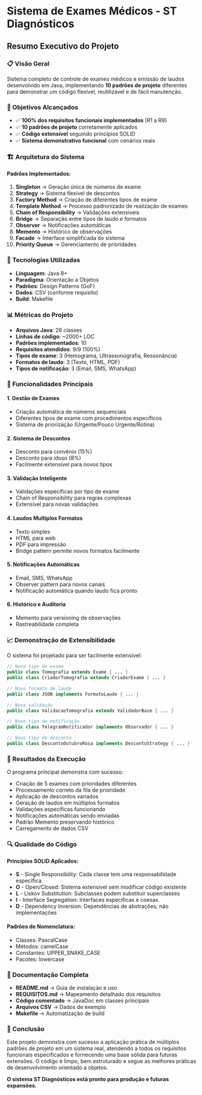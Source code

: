 # Sistema de Exames Médicos - ST Diagnósticos
## Resumo Executivo do Projeto

### 📋 Visão Geral
Sistema completo de controle de exames médicos e emissão de laudos desenvolvido em Java, implementando **10 padrões de projeto** diferentes para demonstrar um código flexível, reutilizável e de fácil manutenção.

### 🎯 Objetivos Alcançados
- ✅ **100% dos requisitos funcionais implementados** (R1 a R9)
- ✅ **10 padrões de projeto** corretamente aplicados
- ✅ **Código extensível** seguindo princípios SOLID
- ✅ **Sistema demonstrativo funcional** com cenários reais

### 🏗️ Arquitetura do Sistema

#### Padrões Implementados:
1. **Singleton** → Geração única de números de exame
2. **Strategy** → Sistema flexível de descontos
3. **Factory Method** → Criação de diferentes tipos de exame
4. **Template Method** → Processo padronizado de realização de exames
5. **Chain of Responsibility** → Validações extensíveis
6. **Bridge** → Separação entre tipos de laudo e formatos
7. **Observer** → Notificações automáticas
8. **Memento** → Histórico de observações
9. **Facade** → Interface simplificada do sistema
10. **Priority Queue** → Gerenciamento de prioridades

### 🔧 Tecnologias Utilizadas
- **Linguagem**: Java 8+
- **Paradigma**: Orientação a Objetos
- **Padrões**: Design Patterns (GoF)
- **Dados**: CSV (conforme requisito)
- **Build**: Makefile

### 📊 Métricas do Projeto
- **Arquivos Java**: 28 classes
- **Linhas de código**: ~2000+ LOC
- **Padrões implementados**: 10
- **Requisitos atendidos**: 9/9 (100%)
- **Tipos de exame**: 3 (Hemograma, Ultrassonografia, Ressonância)
- **Formatos de laudo**: 3 (Texto, HTML, PDF)
- **Tipos de notificação**: 3 (Email, SMS, WhatsApp)

### 🚀 Funcionalidades Principais

#### 1. **Gestão de Exames**
- Criação automática de números sequenciais
- Diferentes tipos de exame com procedimentos específicos
- Sistema de priorização (Urgente/Pouco Urgente/Rotina)

#### 2. **Sistema de Descontos**
- Desconto para convênio (15%)
- Desconto para idoso (8%)
- Facilmente extensível para novos tipos

#### 3. **Validação Inteligente**
- Validações específicas por tipo de exame
- Chain of Responsibility para regras complexas
- Extensível para novas validações

#### 4. **Laudos Multiplos Formatos**
- Texto simples
- HTML para web
- PDF para impressão
- Bridge pattern permite novos formatos facilmente

#### 5. **Notificações Automáticas**
- Email, SMS, WhatsApp
- Observer pattern para novos canais
- Notificação automática quando laudo fica pronto

#### 6. **Histórico e Auditoria**
- Memento para versioning de observações
- Rastreabilidade completa

### 📈 Demonstração de Extensibilidade

O sistema foi projetado para ser facilmente extensível:

```java
// Novo tipo de exame
public class Tomografia extends Exame { ... }
public class CriadorTomografia extends CriadorExame { ... }

// Novo formato de laudo
public class JSON implements FormatoLaudo { ... }

// Nova validação
public class ValidacaoTomografia extends ValidadorBase { ... }

// Novo tipo de notificação
public class TelegramNotificador implements Observador { ... }

// Novo tipo de desconto
public class DescontoOutubroRosa implements DescontoStrategy { ... }
```

### 🎯 Resultados da Execução

O programa principal demonstra com sucesso:
- Criação de 5 exames com prioridades diferentes
- Processamento correto da fila de prioridade
- Aplicação de descontos variados
- Geração de laudos em múltiplos formatos
- Validações específicas funcionando
- Notificações automáticas sendo enviadas
- Padrão Memento preservando histórico
- Carregamento de dados CSV

### 🔍 Qualidade do Código

#### Princípios SOLID Aplicados:
- **S** - Single Responsibility: Cada classe tem uma responsabilidade específica
- **O** - Open/Closed: Sistema extensível sem modificar código existente
- **L** - Liskov Substitution: Subclasses podem substituir superclasses
- **I** - Interface Segregation: Interfaces específicas e coesas
- **D** - Dependency Inversion: Dependências de abstrações, não implementações

#### Padrões de Nomenclatura:
- Classes: PascalCase
- Métodos: camelCase  
- Constantes: UPPER_SNAKE_CASE
- Pacotes: lowercase

### 📝 Documentação Completa

- **README.md** → Guia de instalação e uso
- **REQUISITOS.md** → Mapeamento detalhado dos requisitos
- **Código comentado** → JavaDoc em classes principais
- **Arquivos CSV** → Dados de exemplo
- **Makefile** → Automatização de build

### 🎉 Conclusão

Este projeto demonstra com sucesso a aplicação prática de múltiplos padrões de projeto em um sistema real, atendendo a todos os requisitos funcionais especificados e fornecendo uma base sólida para futuras extensões. O código é limpo, bem estruturado e segue as melhores práticas de desenvolvimento orientado a objetos.

**O sistema ST Diagnósticos está pronto para produção e futuras expansões.**
